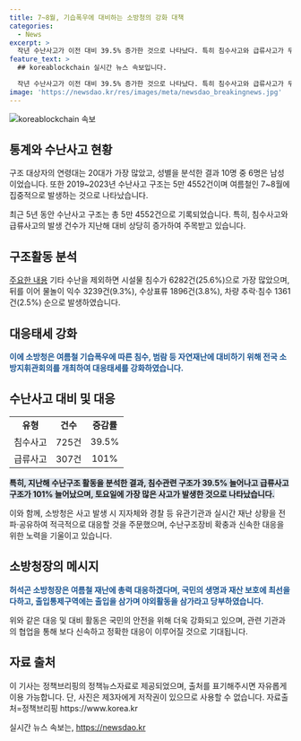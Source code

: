 ```yaml
---
title: 7~8월, 기습폭우에 대비하는 소방청의 강화 대책
categories:
  - News
excerpt: >
  작년 수난사고가 이전 대비 39.5% 증가한 것으로 나타났다. 특히 침수사고와 급류사고가 두드러져 증가했다. 이에 소방청은 여름철 재난에 총력 대응하기 위해 대응태세를 강화했다. 또한, 장마기간에는 긴급대응태세를 점검하고 지자체 및 경찰과의 협력을 강화하기로 했다. 20대가 가장 많은 대상으로, 남성이 6명 중 10명을 占하고 있었다. 허석곤 소방청장은 국민의 생명과 재산 보호를 위해 여름철 재난에 총력 대응하겠다고 밝혔다.
feature_text: >
  ## koreablockchain 실시간 뉴스 속보입니다.

  작년 수난사고가 이전 대비 39.5% 증가한 것으로 나타났다. 특히 침수사고와 급류사고가 두드러져 증가했다. 이에 소방청은 여름철 재난에 총력 대응하기 위해 대응태세를 강화했다. 또한, 장마기간에는 긴급대응태세를 점검하고 지자체 및 경찰과의 협력을 강화하기로 했다. 20대가 가장 많은 대상으로, 남성이 6명 중 10명을 占하고 있었다. 허석곤 소방청장은 국민의 생명과 재산 보호를 위해 여름철 재난에 총력 대응하겠다고 밝혔다.
image: 'https://newsdao.kr/res/images/meta/newsdao_breakingnews.jpg'
---
```


<p><img src="https://newsdao.kr/res/images/meta/newsdao_breakingnews.jpg" alt="koreablockchain 속보" /></p>

<h2 data-ke-size="size26">통계와 수난사고 현황</h2>

<p>구조 대상자의 연령대는 20대가 가장 많았고, 성별을 분석한 결과 10명 중 6명은 남성이었습니다. 또한 2019~2023년 수난사고 구조는 5만 4552건이며 여름철인 7~8월에 집중적으로 발생하는 것으로 나타났습니다.</p>

<p data-ke-size="size16">최근 5년 동안 수난사고 구조는 총 5만 4552건으로 기록되었습니다. 특히, 침수사고와 급류사고의 발생 건수가 지난해 대비 상당히 증가하여 주목받고 있습니다.</p>

<h2 data-ke-size="size26">구조활동 분석</h2>

<p><u>주요한 내용</u>
기타 수난을 제외하면 시설물 침수가 6282건(25.6%)으로 가장 많았으며, 뒤를 이어 물놀이 익수 3239건(9.3%), 수상표류 1896건(3.8%), 차량 추락·침수 1361건(2.5%) 순으로 발생하였습니다.</p>

<h2 data-ke-size="size26">대응태세 강화</h2>

<p><b><span style="color: #1a5490;">이에 소방청은 여름철 기습폭우에 따른 침수, 범람 등 자연재난에 대비하기 위해 전국 소방지휘관회의를 개최하여 대응태세를 강화하였습니다.</span></b></p>

<h2 data-ke-size="size26">수난사고 대비 및 대응</h2>

<table>
    <tr>
        <td style="text-align: center; height: 17px;"><b>유형</b></td>
        <td style="text-align: center; height: 17px;"><b>건수</b></td>
        <td style="text-align: center; height: 17px;"><b>증감률</b></td>
    </tr>
    <tr>
        <td style="text-align: center; height: 17px;">침수사고</td>
        <td style="text-align: center; height: 17px;">725건</td>
        <td style="text-align: center; height: 17px;">39.5%</td>
    </tr>
    <tr>
        <td style="text-align: center; height: 17px;">급류사고</td>
        <td style="text-align: center; height: 17px;">307건</td>
        <td style="text-align: center; height: 17px;">101%</td>
    </tr>
</table>

<p><b><span style="background-color: #21538527;">특히, 지난해 수난구조 활동을 분석한 결과, 침수관련 구조가 39.5% 늘어나고 급류사고 구조가 101% 늘어났으며, 토요일에 가장 많은 사고가 발생한 것으로 나타났습니다.</span></b></p>

<p data-ke-size="size16">이와 함께, 소방청은 사고 발생 시 지자체와 경찰 등 유관기관과 실시간 재난 상황을 전파·공유하여 적극적으로 대응할 것을 주문했으며, 수난구조장비 확충과 신속한 대응을 위한 노력을 기울이고 있습니다.</p>

<h2 data-ke-size="size26">소방청장의 메시지</h2>

<p><b><span style="color: #1a5490;">허석곤 소방청장은 여름철 재난에 총력 대응하겠다며, 국민의 생명과 재산 보호에 최선을 다하고, 출입통제구역에는 출입을 삼가며 야외활동을 삼가라고 당부하였습니다.</span></b></p>

<p data-ke-size="size16">위와 같은 대응 및 대비 활동은 국민의 안전을 위해 더욱 강화되고 있으며, 관련 기관과의 협업을 통해 보다 신속하고 정확한 대응이 이루어질 것으로 기대됩니다.</p>

<h2 data-ke-size="size26">자료 출처</h2>

<p data-ke-size="size16">이 기사는 정책브리핑의 정책뉴스자료로 제공되었으며, 출처를 표기해주시면 자유롭게 이용 가능합니다. 단, 사진은 제3자에게 저작권이 있으므로 사용할 수 없습니다. 자료출처=정책브리핑 https://www.korea.kr</p>
실시간 뉴스 속보는, <a href="https://newsdao.kr" rel="dofollow">https://newsdao.kr</a>


